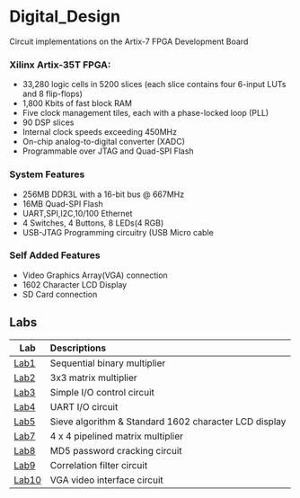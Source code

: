 # Digital_Design

Circuit implementations on the Artix-7 FPGA Development Board


### Xilinx Artix-35T FPGA:
- 33,280 logic cells in 5200 slices (each slice contains four 6-input LUTs and 8 flip-flops)
- 1,800 Kbits of fast block RAM
- Five clock management tiles, each with a phase-locked loop (PLL)
- 90 DSP slices
- Internal clock speeds exceeding 450MHz
- On-chip analog-to-digital converter (XADC)
- Programmable over JTAG and Quad-SPI Flash

### System Features
- 256MB DDR3L with a 16-bit bus @ 667MHz
- 16MB Quad-SPI Flash
- UART,SPI,I2C,10/100 Ethernet
- 4 Switches, 4 Buttons, 8 LEDs(4 RGB)
- USB-JTAG Programming circuitry (USB Micro cable 

### Self Added Features
- Video Graphics Array(VGA) connection
- 1602 Character LCD Display
- SD Card connection


## Labs
 Lab   | Descriptions
--------|:-----
[Lab1][l1]|Sequential binary multiplier
[Lab2][l2]|3x3 matrix multiplier
[Lab3][l3]|Simple I/O control circuit
[Lab4][l4]|UART I/O circuit
[Lab5][l5]|Sieve algorithm & Standard 1602 character LCD display
[Lab7][l7]|4 x 4 pipelined matrix multiplier
[Lab8][l8]|MD5 password cracking circuit
[Lab9][l9]|Correlation filter circuit
[Lab10][l10]|VGA video interface circuit



[l1]: https://github.com/hankshyu/Digital_Design/tree/main/Lab1
[l2]: https://github.com/hankshyu/Digital_Design/tree/main/Lab2
[l3]: https://github.com/hankshyu/Digital_Design/tree/main/Lab3
[l4]: https://github.com/hankshyu/Digital_Design/tree/main/Lab4
[l5]: https://github.com/hankshyu/Digital_Design/tree/main/Lab5
[l7]: https://github.com/hankshyu/Digital_Design/tree/main/Lab7
[l8]: https://github.com/hankshyu/Digital_Design/tree/main/Lab8
[l9]: https://github.com/hankshyu/Digital_Design/tree/main/Lab9
[l10]: https://github.com/hankshyu/Digital_Design/tree/main/Lab10


